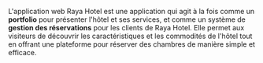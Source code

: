 L'application web Raya Hotel est une application qui agit à la fois comme un **portfolio** pour présenter l'hôtel et ses services, et comme un système de **gestion des réservations** pour les clients de Raya Hotel. Elle permet aux visiteurs de découvrir les caractéristiques et les commodités de l'hôtel tout en offrant une plateforme pour réserver des chambres de manière simple et efficace.
